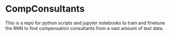 # CompConsultants
This is a repo for python scripts and jupyter notebooks to train and finetune the RNN to find compensation consultants from a vast amount of text data.
